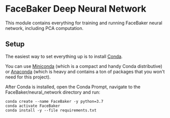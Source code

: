 # FaceBaker Deep Neural Network

This module contains everything for training and running FaceBaker neural network, including PCA computation.

## Setup

The easiest way to set everything up is to install [Conda](https://docs.conda.io/en/latest/).

You can use [Miniconda](https://docs.conda.io/en/latest/miniconda.html) (which is a compact and handy Conda distributive) or [Anaconda](https://docs.anaconda.com/anaconda/install/) (which is heavy and contains a ton of packages that you won't need for this project).

After Conda is installed, open the Conda Prompt, navigate to the FaceBaker/neural_network directory and run:

```
conda create --name FaceBaker -y python=3.7
conda activate FaceBaker
conda install -y --file requirements.txt
```